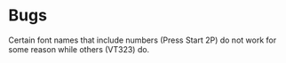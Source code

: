 # Bugs

Certain font names that include numbers (Press Start 2P) do not work for some reason while others (VT323) do.
